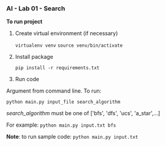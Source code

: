 ### AI - Lab 01 - Search
**To run project**
1. Create virtual environment (if necessary)

	`virtualenv venv`
	`source venv/bin/activate`
1. Install package

	`pip install -r requirements.txt`
2. Run code

Argument from command line. To run: 

`python main.py input_file search_algorithm`

*search_algorithm* must be one of ['bfs', 'dfs', 'ucs', 'a_star',...]

For example:
	`python main.py input.txt bfs`

**Note**: to run sample code: `python main.py input.txt`

